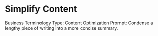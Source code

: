 # Simplify Content

Business Terminology Type: Content Optimization
Prompt: Condense a lengthy piece of writing into a more concise summary.